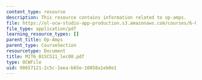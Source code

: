 ```yaml
---
content_type: resource
description: This resource contains information related to op-amps.
file: https://ol-ocw-studio-app-production.s3.amazonaws.com/courses/6-01sc-introduction-to-electrical-engineering-and-computer-science-i-spring-2011/906571212c5c1eeab65e10858a1eb0e1_MIT6_01SCS11_lec08.pdf
file_type: application/pdf
learning_resource_types: []
parent_title: Op-Amps
parent_type: CourseSection
resourcetype: Document
title: MIT6_01SCS11_lec08.pdf
type: OCWFile
uid: 90657121-2c5c-1eea-b65e-10858a1eb0e1
---
```

